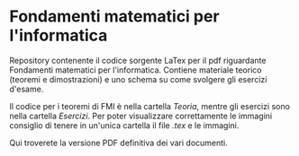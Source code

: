 # Fondamenti matematici per l'informatica
Repository contenente il codice sorgente LaTex per il pdf riguardante Fondamenti matematici per l'informatica.
Contiene materiale teorico (teoremi e dimostrazioni) e uno schema su come svolgere gli esercizi d'esame.

Il codice per i teoremi di FMI è nella cartella _Teoria_, mentre gli esercizi sono nella cartella _Esercizi_.
Per poter visualizzare correttamente le immagini consiglio di tenere in un'unica cartella il file _.tex_ e le immagini.

Qui troverete la versione PDF definitiva dei vari documenti.
